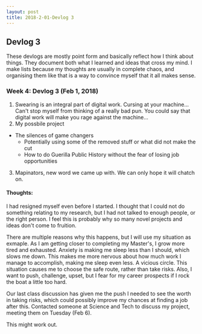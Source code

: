 ```yaml
---
layout: post
title: 2018-2-01-Devlog 3
---
```


## Devlog 3

These devlogs are mostly point form and basically reflect how I think about things. They document both what I learned and ideas that cross my mind. I make lists because my thoughts are usually in complete chaos, and organising them like that is a way to convince myself that it all makes sense.

### Week 4: Devlog 3 (Feb 1, 2018)

1. Swearing is an integral part of digital work. Cursing at your machine... Can't stop myself from thinking of a really bad pun. You could say that digital work will make you rage against the machine...
2. My possbile project
  * The silences of game changers
    + Potentially using some of the removed stuff or what did not make the cut
    + How to do Guerilla Public History without the fear of losing job opportunities
3. Mapinators, new word we came up with. We can only hope it will chatch on.

#### Thoughts:

I had resigned myself even before I started. I thought that I could not do something relating to my research, but I had not talked to enough people, or the right person. I feel this is probably why so many novel projects and ideas don't come to fruition. 

There are multiple reasons why this happens, but I will use my situation as exmaple. As I am getting closer to completing my Master's, I grow more tired and exhausted. Anxiety is making me sleep less than I should, which slows me down. This makes me more nervous about how much work I manage to accomplish, making me sleep even less. A vicious circle. This situation causes me to choose the safe route, rather than take risks. Also, I want to push, challenge, upset, but I fear for my career prospects if I rock the boat a little too hard. 
 
Our last class discussion has given me the push I needed to see the worth in taking risks, which could possibly improve my chances at finding a job after this. Contacted someone at Science and Tech to discuss my project, meeting them on Tuesday (Feb 6). 

This might work out.
